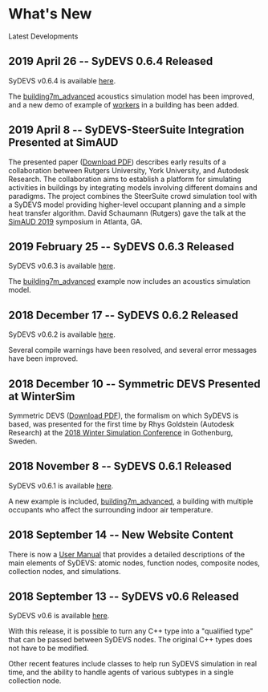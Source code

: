 # What's New

Latest Developments

## 2019 April 26 -- SyDEVS 0.6.4 Released

SyDEVS v0.6.4 is available [here](https://github.com/Autodesk/sydevs/releases/tag/v0.6.4).

The [building7m_advanced](https://github.com/Autodesk/sydevs/tree/master/src/examples/research/building7m_advanced) acoustics simulation model has been improved, and a new demo of example of [workers](https://github.com/Autodesk/sydevs/tree/master/src/examples/demo/workers) in a building has been added.

## 2019 April 8 -- SyDEVS-SteerSuite Integration Presented at SimAUD

The presented paper ([Download PDF](doc/downloads/Schaumann_TowardPlatformOccSim.pdf)) describes early results of a collaboration between Rutgers University, York University, and Autodesk Research. The collaboration aims to establish a platform for simulating activities in buildings by integrating models involving different domains and paradigms. The project combines the SteerSuite crowd simulation tool with a SyDEVS model providing higher-level occupant planning and a simple heat transfer algorithm. David Schaumann (Rutgers) gave the talk at the [SimAUD 2019](http://simaud.com/2019/) symposium in Atlanta, GA.

## 2019 February 25 -- SyDEVS 0.6.3 Released

SyDEVS v0.6.3 is available [here](https://github.com/Autodesk/sydevs/releases/tag/v0.6.3).

The [building7m_advanced](https://github.com/Autodesk/sydevs/tree/master/src/examples/research/building7m_advanced) example now includes an acoustics simulation model.

## 2018 December 17 -- SyDEVS 0.6.2 Released

SyDEVS v0.6.2 is available [here](https://github.com/Autodesk/sydevs/releases/tag/v0.6.2).

Several compile warnings have been resolved, and several error messages have been improved.

## 2018 December 10 -- Symmetric DEVS Presented at WinterSim

Symmetric DEVS ([Download PDF](doc/downloads/Goldstein__Symmetric_Formalism__2018-08-03_1100.pdf)), the formalism on which SyDEVS is based, was presented for the first time by Rhys Goldstein (Autodesk Research) at the [2018 Winter Simulation Conference](http://meetings2.informs.org/wordpress/wsc2018/) in Gothenburg, Sweden. 

## 2018 November 8 -- SyDEVS 0.6.1 Released

SyDEVS v0.6.1 is available [here](https://github.com/Autodesk/sydevs/releases/tag/v0.6.1).

A new example is included, [building7m_advanced](https://github.com/Autodesk/sydevs/tree/master/src/examples/research/building7m_advanced), a building with multiple occupants who affect the surrounding indoor air temperature.

## 2018 September 14 -- New Website Content

There is now a [User Manual](user_manual/) that provides a detailed descriptions of the main elements of SyDEVS: atomic nodes, function nodes, composite nodes, collection nodes, and simulations.

## 2018 September 13 -- SyDEVS v0.6 Released

SyDEVS v0.6 is available [here](https://github.com/Autodesk/sydevs/releases/tag/v0.6).

With this release, it is possible to turn any C++ type into a "qualified type" that can be passed between SyDEVS nodes. The original C++ types does not have to be modified.

Other recent features include classes to help run SyDEVS simulation in real time, and the ability to handle agents of various subtypes in a single collection node.



